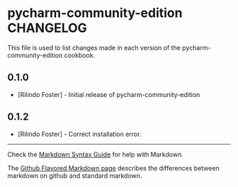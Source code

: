 pycharm-community-edition CHANGELOG
===================================

This file is used to list changes made in each version of the pycharm-community-edition cookbook.

0.1.0
-----
- [Rilindo Foster] - Initial release of pycharm-community-edition

0.1.2
-----
- [Rilindo Foster] - Correct installation error.

- - -
Check the [Markdown Syntax Guide](http://daringfireball.net/projects/markdown/syntax) for help with Markdown.

The [Github Flavored Markdown page](http://github.github.com/github-flavored-markdown/) describes the differences between markdown on github and standard markdown.
